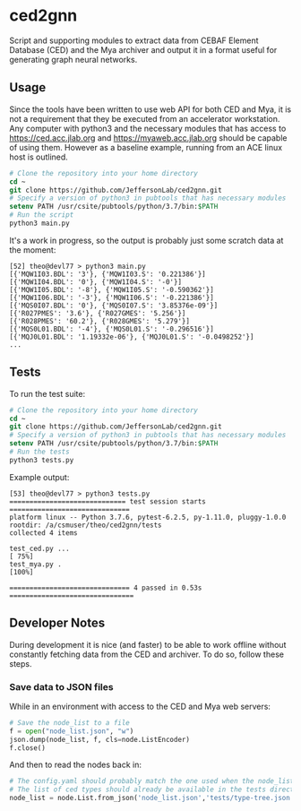 # ced2gnn
Script and supporting modules to extract data from CEBAF Element Database (CED) and the Mya archiver and output it in a format useful for generating graph neural networks.

## Usage
Since the tools have been written to use web API for both CED and Mya, it is not a requirement that they be executed from an accelerator workstation.  Any computer with python3 and the necessary modules that has access to https://ced.acc.jlab.org and https://myaweb.acc.jlab.org should be capable of using them.  However as a baseline example, running from an ACE linux host is outlined.

```csh
# Clone the repository into your home directory
cd ~
git clone https://github.com/JeffersonLab/ced2gnn.git
# Specify a version of python3 in pubtools that has necessary modules
setenv PATH /usr/csite/pubtools/python/3.7/bin:$PATH
# Run the script
python3 main.py
```
It's a work in progress, so the output is probably just some scratch data at the moment:

```
[52] theo@devl77 > python3 main.py
[{'MQW1I03.BDL': '3'}, {'MQW1I03.S': '0.221386'}]
[{'MQW1I04.BDL': '0'}, {'MQW1I04.S': '-0'}]
[{'MQW1I05.BDL': '-8'}, {'MQW1I05.S': '-0.590362'}]
[{'MQW1I06.BDL': '-3'}, {'MQW1I06.S': '-0.221386'}]
[{'MQS0I07.BDL': '0'}, {'MQS0I07.S': '3.85376e-09'}]
[{'R027PMES': '3.6'}, {'R027GMES': '5.256'}]
[{'R028PMES': '60.2'}, {'R028GMES': '5.279'}]
[{'MQS0L01.BDL': '-4'}, {'MQS0L01.S': '-0.296516'}]
[{'MQJ0L01.BDL': '1.19332e-06'}, {'MQJ0L01.S': '-0.0498252'}]
...
```


## Tests
To run the test suite:

```csh
# Clone the repository into your home directory
cd ~
git clone https://github.com/JeffersonLab/ced2gnn.git
# Specify a version of python3 in pubtools that has necessary modules
setenv PATH /usr/csite/pubtools/python/3.7/bin:$PATH
# Run the tests
python3 tests.py
```

Example output:

```
[53] theo@devl77 > python3 tests.py
============================= test session starts ==============================
platform linux -- Python 3.7.6, pytest-6.2.5, py-1.11.0, pluggy-1.0.0
rootdir: /a/csmuser/theo/ced2gnn/tests
collected 4 items

test_ced.py ...                                                          [ 75%]
test_mya.py .                                                            [100%]

============================== 4 passed in 0.53s ===============================
```


## Developer Notes
During development it is nice (and faster) to be able to work offline without constantly fetching data 
from the CED and archiver.  To do so, follow these steps.

### Save data to JSON files
While in an environment with access to the CED and Mya web servers:

```python
# Save the node_list to a file
f = open("node_list.json", "w")
json.dump(node_list, f, cls=node.ListEncoder)    
f.close()
```

And then to read the nodes back in:

```python
# The config.yaml should probably match the one used when the node_list was generated!
# The list of ced types should already be available in the tests directory.
node_list = node.List.from_json('node_list.json','tests/type-tree.json','config.yaml')
```